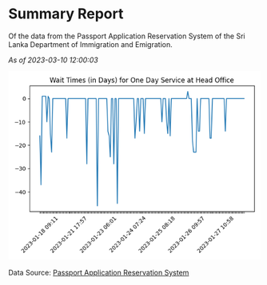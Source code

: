# Summary Report

Of the data from the Passport Application Reservation System of the Sri Lanka Department of Immigration and Emigration.

*As of 2023-03-10 12:00:03*

![Wait Time Chart](summary.wait_time_chart.png)

Data Source: [Passport Application Reservation System](https://eservices.immigration.gov.lk:8443/appointment/pages/reservationApplication.xhtml)